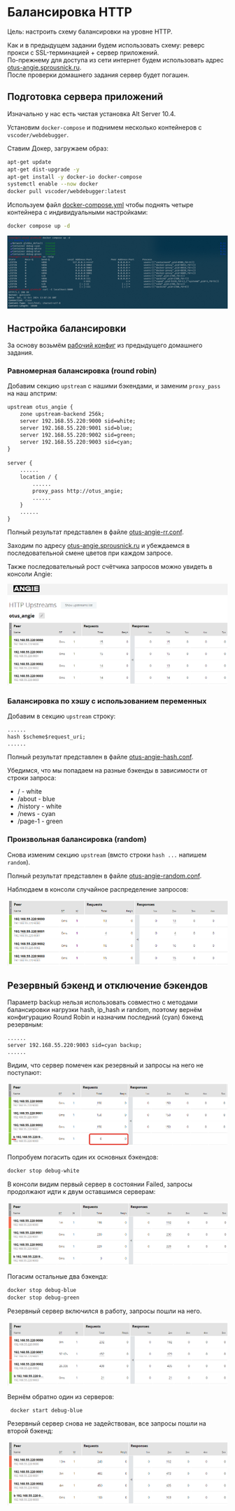 # Балансировка HTTP

Цель: настроить схему балансировки на уровне HTTP.

Как и в предыдущем задании будем использовать схему: реверс прокси с SSL-терминацией + сервер приложений.  
По-прежнему для доступа из сети интернет будем использовать адрес [otus-angie.sprousnick.ru](https://otus-angie.sprousnick.ru).  
После проверки домашнего задания сервер будет погашен.

## Подготовка сервера приложений

Изначально у нас есть чистая установка Alt Server 10.4.

Установим `docker-compose` и поднимем несколько контейнеров с `vscoder/webdebugger`.

Ставим Докер, загружаем образ:

```bash
apt-get update
apt-get dist-upgrade -y
apt-get install -y docker-io docker-compose
systemctl enable --now docker
docker pull vscoder/webdebugger:latest
```

Используем файл [docker-compose.yml](docker-compose.yml) чтобы поднять четыре контейнера с индивидуальными настройками:

```bash
docker compose up -d
```

![](img/docker-compose.png)

## Настройка балансировки

За основу возьмём [рабочий конфиг](../homework6/otus-angie.conf) из предыдущего домашнего задания.

### Равномерная балансировка (round robin)

Добавим секцию `upstream` с нашими бэкендами, и заменим `proxy_pass` на наш апстрим:

```nginx
upstream otus_angie {
    zone upstream-backend 256k;
    server 192.168.55.220:9000 sid=white;
    server 192.168.55.220:9001 sid=blue;
    server 192.168.55.220:9002 sid=green;
    server 192.168.55.220:9003 sid=cyan;
}

server {
    ......
    location / {
        ......
        proxy_pass http://otus_angie;
        ......
    }
    ......
}
```

Полный результат представлен в файле [otus-angie-rr.conf](otus-angie-rr.conf).

Заходим по адресу [otus-angie.sprousnick.ru](https://otus-angie.sprousnick.ru) и убеждаемся в последовательной смене цветов при каждом запросе. 

Также последовательный рост счётчика запросов можно увидеть в консоли Angie:

![](img/rr-console.png)

### Балансировка по хэшу с использованием переменных

Добавим в секцию `upstream` строку:

```nginx
......
hash $scheme$request_uri;
......
```

Полный результат представлен в файле [otus-angie-hash.conf](otus-angie-hash.conf).

Убедимся, что мы попадаем на разные бэкенды в зависимости от строки запроса:

- / - white
- /about - blue
- /history - white
- /news - cyan
- /page-1 - green

### Произвольная балансировка (random)

Снова изменим секцию `upstream` (вмсто строки `hash ...` напишем `random`).

Полный результат представлен в файле [otus-angie-random.conf](otus-angie-random.conf).

Наблюдаем в консоли случайное распределение запросов:

![](img/random-console.png)

## Резервный бэкенд и отключение бэкендов

Параметр backup нельзя использовать совместно с методами балансировки нагрузки hash, ip_hash и random, поэтому вернём конфигурацию Round Robin и назначим последний (cyan) бэкенд резервным:

```nginx
......
server 192.168.55.220:9003 sid=cyan backup;
......
```

Видим, что сервер помечен как резервный и запросы на него не поступают:

![](img/backup.png)

Попробуем погасить один их основных бэкендов:

```bash
docker stop debug-white
```

В консоли видим первый сервер в состоянии Failed, запросы продолжают идти к двум оставшимся серверам:

![](img/backup-down1.png)

Погасим остальные два бэкенда:

```bash
docker stop debug-blue
docker stop debug-green
```

Резервный сервер включился в работу, запросы пошли на него.

![](img/backup-down3.png)

Вернём обратно один из серверов:

```bash
 docker start debug-blue
```

Резервный сервер снова не задействован, все запросы пошли на второй бэкенд:

![](img/backup-down2.png)
